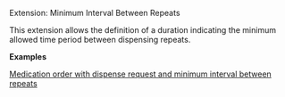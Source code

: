 Extension: Minimum Interval Between Repeats

This extension allows the definition of a duration indicating the minimum allowed time period between dispensing repeats.

**Examples**

[Medication order with dispense request and minimum interval between repeats](MedicationRequest-medicationrequest-example1.html)